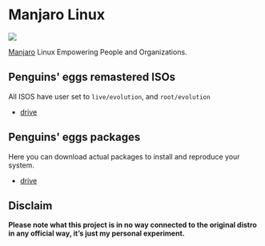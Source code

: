 # Manjaro Linux
![](/img/manjaro.svg)

[Manjaro](https://manjaro.org/) Linux Empowering People and Organizations.


## Penguins' eggs remastered ISOs
All ISOS have user set to ```live/evolution```, and ```root/evolution```

* [drive](https://drive.google.com/drive/folders/18C14m9nZIlYLA7zayRzDcqpZUWMoixyU)

## Penguins' eggs packages
Here you can download actual packages to install and reproduce your system.

* [drive](https://drive.google.com/drive/folders/1iX_Eu71VjHGXptueiEZIw8y6XFuUROFR)

## Disclaim
__Please note what this project is in no way connected to the original distro in any official way, it’s just my personal experiment.__

